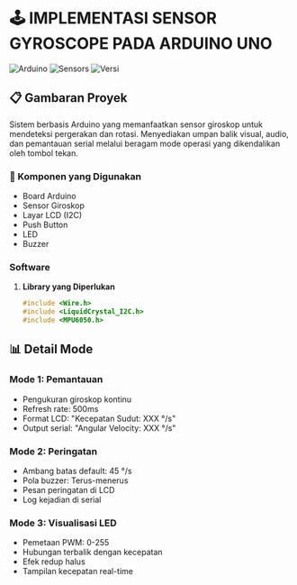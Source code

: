 # 🕹️ IMPLEMENTASI SENSOR GYROSCOPE PADA ARDUINO UNO
![Arduino](https://img.shields.io/badge/Arduino-00979D?style=for-the-badge&logo=Arduino&logoColor=white)
![Sensors](https://img.shields.io/badge/Sensor-Gyroscope-blue?style=for-the-badge)
![Versi](https://img.shields.io/badge/Versi-1.0-green?style=for-the-badge)

## 📋 Gambaran Proyek
Sistem berbasis Arduino yang memanfaatkan sensor giroskop untuk mendeteksi pergerakan dan rotasi. Menyediakan umpan balik visual, audio, dan pemantauan serial melalui beragam mode operasi yang dikendalikan oleh tombol tekan.

### 🔧 Komponen yang Digunakan
- Board Arduino
- Sensor Giroskop
- Layar LCD (I2C)
- Push Button
- LED
- Buzzer

### Software
1. **Library yang Diperlukan**
   ```cpp
   #include <Wire.h>
   #include <LiquidCrystal_I2C.h>
   #include <MPU6050.h>
   ```
   
## 📊 Detail Mode

### Mode 1: Pemantauan
- Pengukuran giroskop kontinu
- Refresh rate: 500ms
- Format LCD: "Kecepatan Sudut: XXX °/s"
- Output serial: "Angular Velocity: XXX °/s"

### Mode 2: Peringatan
- Ambang batas default: 45 °/s
- Pola buzzer: Terus-menerus
- Pesan peringatan di LCD
- Log kejadian di serial

### Mode 3: Visualisasi LED
- Pemetaan PWM: 0-255
- Hubungan terbalik dengan kecepatan
- Efek redup halus
- Tampilan kecepatan real-time
